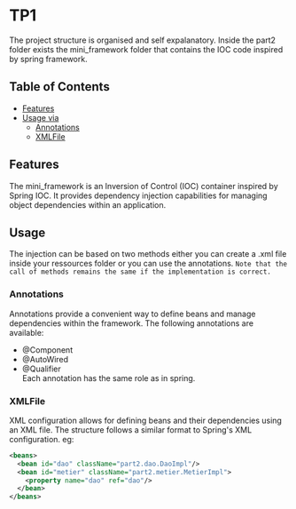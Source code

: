 # TP1
The project structure is organised and self expalanatory.
Inside the part2 folder exists the mini_framework folder that contains the IOC code inspired by spring framework.

## Table of Contents
- [Features](#features)
- [Usage via](#usage)
  - [Annotations](#Annotations)
  - [XMLFile](#XMLFile)
 
## Features
The mini_framework is an Inversion of Control (IOC) container inspired by Spring IOC. It provides dependency injection capabilities for managing object dependencies within an application.

## Usage
The injection can be based on two methods either you can create a .xml file inside your ressources folder or you can use the annotations.
```Note that the call of methods remains the same if the implementation is correct.```

### Annotations
Annotations provide a convenient way to define beans and manage dependencies within the framework. The following annotations are available:
- @Component
- @AutoWired
- @Qualifier  
Each annotation has the same role as in spring.

### XMLFile
XML configuration allows for defining beans and their dependencies using an XML file. The structure follows a similar format to Spring's XML configuration.
eg:
```xml
<beans>
  <bean id="dao" className="part2.dao.DaoImpl"/>
  <bean id="metier" className="part2.metier.MetierImpl">
    <property name="dao" ref="dao"/>
  </bean>
</beans>
```
